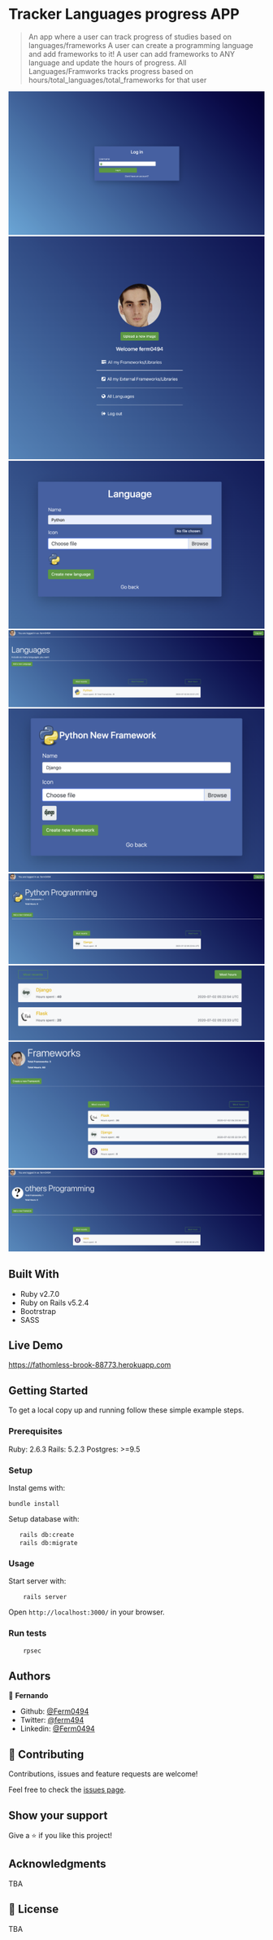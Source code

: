 # Tracker Languages progress APP

> An app where a user can track progress of studies based on languages/frameworks
> A user can create a programming language and add frameworks to it!
> A user can add frameworks to ANY language and update the hours of progress.
> All Languages/Framworks tracks progress based on hours/total_languages/total_frameworks for that user

![screenshot](./app/assets/images/1.png)
![screenshot](./app/assets/images/2.png)
![screenshot](./app/assets/images/3.png)
![screenshot](./app/assets/images/4.png)
![screenshot](./app/assets/images/5.png)
![screenshot](./app/assets/images/6.png)
![screenshot](./app/assets/images/7.png)
![screenshot](./app/assets/images/8.png)
![screenshot](./app/assets/images/9.png)


## Built With

- Ruby v2.7.0
- Ruby on Rails v5.2.4
- Bootrstrap
- SASS


## Live Demo

https://fathomless-brook-88773.herokuapp.com


## Getting Started

To get a local copy up and running follow these simple example steps.

### Prerequisites

Ruby: 2.6.3
Rails: 5.2.3
Postgres: >=9.5

### Setup

Instal gems with:

```
bundle install
```

Setup database with:

```
   rails db:create
   rails db:migrate
```



### Usage

Start server with:

```
    rails server
```

Open `http://localhost:3000/` in your browser.

### Run tests

```
    rpsec 
```


## Authors

👤 **Fernando**

- Github: [@Ferm0494](https://github.com/Ferm0494)
- Twitter: [@ferm494](https://twitter.com/ferm494)
- Linkedin: [@Ferm0494](https://www.linkedin.com/in/ferm0494/)
## 🤝 Contributing

Contributions, issues and feature requests are welcome!

Feel free to check the [issues page](issues/).

## Show your support

Give a ⭐️ if you like this project!

## Acknowledgments

TBA

## 📝 License

TBA

